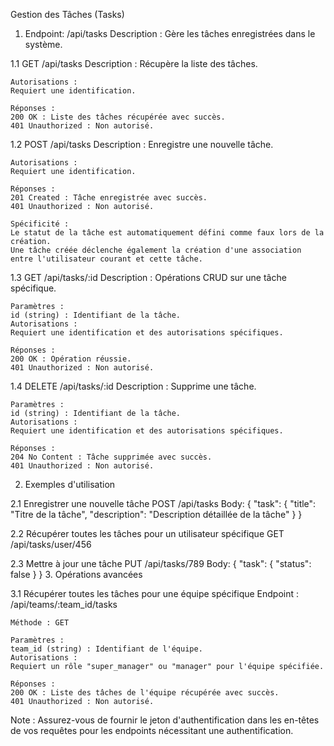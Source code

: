 Gestion des Tâches (Tasks)

1. Endpoint: /api/tasks
  Description :
  Gère les tâches enregistrées dans le système.

  1.1 GET /api/tasks
    Description :
    Récupère la liste des tâches.

    Autorisations :
    Requiert une identification.

    Réponses :
    200 OK : Liste des tâches récupérée avec succès.
    401 Unauthorized : Non autorisé.

  1.2 POST /api/tasks
    Description :
    Enregistre une nouvelle tâche.

    Autorisations :
    Requiert une identification.

    Réponses :
    201 Created : Tâche enregistrée avec succès.
    401 Unauthorized : Non autorisé.

    Spécificité :
    Le statut de la tâche est automatiquement défini comme faux lors de la création.
    Une tâche créée déclenche également la création d'une association entre l'utilisateur courant et cette tâche.

  1.3 GET /api/tasks/:id
    Description :
    Opérations CRUD sur une tâche spécifique.

    Paramètres :
    id (string) : Identifiant de la tâche.
    Autorisations :
    Requiert une identification et des autorisations spécifiques.

    Réponses :
    200 OK : Opération réussie.
    401 Unauthorized : Non autorisé.

  1.4 DELETE /api/tasks/:id
    Description :
    Supprime une tâche.

    Paramètres :
    id (string) : Identifiant de la tâche.
    Autorisations :
    Requiert une identification et des autorisations spécifiques.

    Réponses :
    204 No Content : Tâche supprimée avec succès.
    401 Unauthorized : Non autorisé.

2. Exemples d'utilisation

  2.1 Enregistrer une nouvelle tâche
    POST /api/tasks
    Body: {
      "task": {
        "title": "Titre de la tâche",
        "description": "Description détaillée de la tâche"
      }
    }

  2.2 Récupérer toutes les tâches pour un utilisateur spécifique
    GET /api/tasks/user/456

  2.3 Mettre à jour une tâche
    PUT /api/tasks/789
    Body: {
      "task": {
        "status": false
      }
    }
3. Opérations avancées

  3.1 Récupérer toutes les tâches pour une équipe spécifique
    Endpoint : /api/teams/:team_id/tasks

    Méthode : GET

    Paramètres :
    team_id (string) : Identifiant de l'équipe.
    Autorisations :
    Requiert un rôle "super_manager" ou "manager" pour l'équipe spécifiée.

    Réponses :
    200 OK : Liste des tâches de l'équipe récupérée avec succès.
    401 Unauthorized : Non autorisé.



Note : Assurez-vous de fournir le jeton d'authentification dans les en-têtes de vos requêtes pour les endpoints nécessitant une authentification.
